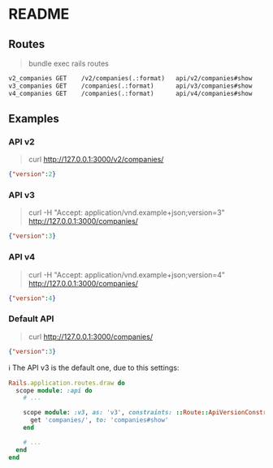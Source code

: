 # README

## Routes

> bundle exec rails routes

```txt
v2_companies GET    /v2/companies(.:format)   api/v2/companies#show
v3_companies GET    /companies(.:format)      api/v3/companies#show
v4_companies GET    /companies(.:format)      api/v4/companies#show
```

## Examples

### API v2

> curl http://127.0.0.1:3000/v2/companies/

```json
{"version":2}
```

### API v3

> curl -H "Accept: application/vnd.example+json;version=3" http://127.0.0.1:3000/companies/

```json
{"version":3}
```

### API v4

> curl -H "Accept: application/vnd.example+json;version=4" http://127.0.0.1:3000/companies/

```json
{"version":4}
```

### Default API

> curl http://127.0.0.1:3000/companies/

```json
{"version":3}
```

ℹ️ The API v3 is the default one, due to this settings:

```ruby
Rails.application.routes.draw do
  scope module: :api do
    # ...

    scope module: :v3, as: 'v3', constraints: ::Route::ApiVersionConstraints.new(version: 3, default: true) do
      get 'companies/', to: 'companies#show'
    end

    # ...
  end
end
```

